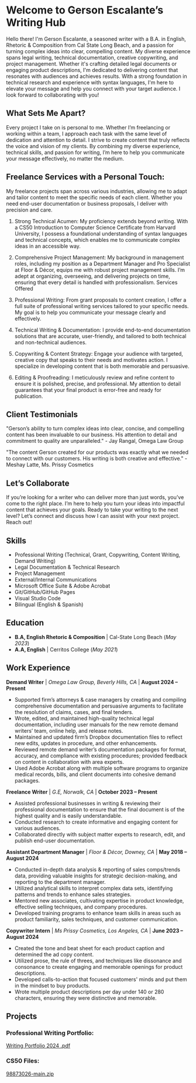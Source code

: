 # Welcome to Gerson Escalante’s Writing Hub

Hello there! I'm Gerson Escalante, a seasoned writer with a B.A. in English, Rhetoric & Composition from Cal State Long Beach, and a passion for turning complex ideas into clear, compelling content. My diverse experience spans legal writing, technical documentation, creative copywriting, and project management. Whether it's crafting detailed legal documents or engaging product descriptions, I'm dedicated to delivering content that resonates with audiences and achieves results. With a strong foundation in technical research and experience with syntax languages, I'm here to elevate your message and help you connect with your target audience. I look forward to collaborating with you!

## What Sets Me Apart?
Every project I take on is personal to me. Whether I’m freelancing or working within a team, I approach each task with the same level of dedication and attention to detail. I strive to create content that truly reflects the voice and vision of my clients. By combining my diverse experience, technical skills, and passion for writing, I’m here to help you communicate your message effectively, no matter the medium.

## Freelance Services with a Personal Touch: 
My freelance projects span across various industries, allowing me to adapt and tailor content to meet the specific needs of each client. Whether you need end-user documentation or business proposals, I deliver with precision and care.

1. Strong Technical Acumen:
My proficiency extends beyond writing. With a CS50 Introduction to Computer Science Certificate from Harvard University, I possess a foundational understanding of syntax languages and technical concepts, which enables me to communicate complex ideas in an accessible way.

2. Comprehensive Project Management:
My background in management roles, including my position as a Department Manager and Pro Specialist at Floor & Décor, equips me with robust project management skills. I’m adept at organizing, overseeing, and delivering projects on time, ensuring that every detail is handled with professionalism.
Services Offered

3. Professional Writing:
From grant proposals to content creation, I offer a full suite of professional writing services tailored to your specific needs. My goal is to help you communicate your message clearly and effectively.

4. Technical Writing & Documentation:
I provide end-to-end documentation solutions that are accurate, user-friendly, and tailored to both technical and non-technical audiences.

5. Copywriting & Content Strategy:
Engage your audience with targeted, creative copy that speaks to their needs and motivates action. I specialize in developing content that is both memorable and persuasive.

6. Editing & Proofreading:
I meticulously review and refine content to ensure it is polished, precise, and professional. My attention to detail guarantees that your final product is error-free and ready for publication.

## Client Testimonials
"Gerson’s ability to turn complex ideas into clear, concise, and compelling content has been invaluable to our business. His attention to detail and commitment to quality are unparalleled." - Jay Rangal, Omega Law Group

"The content Gerson created for our products was exactly what we needed to connect with our customers. His writing is both creative and effective." - Meshay Latte, Ms. Prissy Cosmetics

## Let’s Collaborate
If you’re looking for a writer who can deliver more than just words, you’ve come to the right place. I’m here to help you turn your ideas into impactful content that achieves your goals. Ready to take your writing to the next level? Let’s connect and discuss how I can assist with your next project. Reach out!

## Skills
- Professional Writing (Technical, Grant, Copywriting, Content Writing, Demand Writing)
- Legal Documentation & Technical Research
- Project Management
- External/Internal Communications
- Microsoft Office Suite & Adobe Acrobat
- Git/GitHub/GitHub Pages
- Visual Studio Code
- Bilingual (English & Spanish)

## Education
- **B.A, English Rhetoric & Composition** | Cal-State Long Beach (_May 2023_)
- **A.A, English** | Cerritos College (_May 2021_)

## Work Experience

**Demand Writer** | _Omega Law Group, Beverly Hills, CA_ | **August 2024 – Present**

- Supported firm’s attorneys & case managers by creating and compiling comprehensive documentation and persuasive arguments to facilitate the resolution of claims, cases, and final tenders.
- Wrote, edited, and maintained high-quality technical legal documentation, including user manuals for the new remote demand writers’ team, online help, and release notes.
- Maintained and updated firm’s Dropbox documentation files to reflect new edits, updates in procedure, and other enhancements.
- Reviewed remote demand writer’s documentation packages for format, accuracy, and compliance with existing procedures; provided feedback on content in collaboration with area experts.
- Used Adobe Acrobat along with multiple software programs to organize medical records, bills, and client documents into cohesive demand packages.

**Freelance Writer** | _G.E, Norwalk, CA_ | **October 2023 – Present**

- Assisted professional businesses in writing & reviewing their professional documentation to ensure that the final document is of the highest quality and is easily understandable.
- Conducted research to create informative and engaging content for various audiences.
- Collaborated directly with subject matter experts to research, edit, and publish end-user documentation.
  
**Assistant Department Manager** | _Floor & Décor, Downey, CA_ | **May 2018 – August 2024**

- Conducted in-depth data analysis & reporting of sales comps/trends data, providing valuable insights for strategic decision-making, and reporting to the department manager.
- Utilized analytical skills to interpret complex data sets, identifying patterns and trends to enhance sales strategies.
- Mentored new associates, cultivating expertise in product knowledge, effective selling techniques, and company procedures.
- Developed training programs to enhance team skills in areas such as product familiarity, sales techniques, and customer communication.
  
**Copywriter Intern** | _Ms Prissy Cosmetics, Los Angeles, CA_ | **June 2023 – August 2024**

- Created the tone and beat sheet for each product caption and determined the ad copy content.
- Utilized prose, the rule of threes, and techniques like dissonance and consonance to create engaging and memorable openings for product descriptions.
- Developed calls-to-action that focused customers' minds and put them in the mindset to buy products.
- Wrote multiple product descriptions per day under 140 or 280 characters, ensuring they were distinctive and memorable.

## Projects

### Professional Writing Portfolio:
[Writing Portfolio 2024 .pdf](https://github.com/GersonE47/GersonE47.github.io/files/14622239/Writing.Portfolio.2024.pdf)

### CS50 Files:
[98873026-main.zip](https://github.com/GersonE47/GersonE47.github.io/files/13945044/98873026-main.zip)
